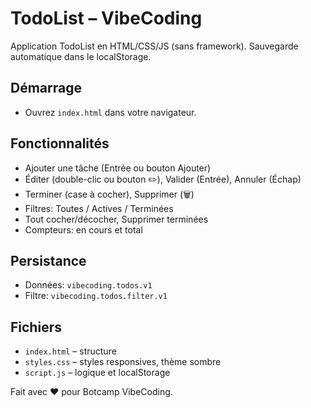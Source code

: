 # TodoList – VibeCoding

Application TodoList en HTML/CSS/JS (sans framework). Sauvegarde automatique dans le localStorage.

## Démarrage
- Ouvrez `index.html` dans votre navigateur.

## Fonctionnalités
- Ajouter une tâche (Entrée ou bouton Ajouter)
- Éditer (double-clic ou bouton ✏️), Valider (Entrée), Annuler (Échap)
- Terminer (case à cocher), Supprimer (🗑️)
- Filtres: Toutes / Actives / Terminées
- Tout cocher/décocher, Supprimer terminées
- Compteurs: en cours et total

## Persistance
- Données: `vibecoding.todos.v1`
- Filtre: `vibecoding.todos.filter.v1`

## Fichiers
- `index.html` – structure
- `styles.css` – styles responsives, thème sombre
- `script.js` – logique et localStorage

Fait avec ❤️ pour Botcamp VibeCoding.
